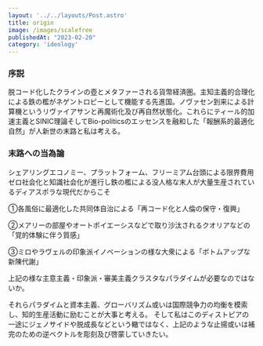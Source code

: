 ```yaml
---
layout: '../../layouts/Post.astro'
title: origin
image: /images/scalefree
publishedAt: "2023-02-20"
category: 'ideology'
---
```


### 序説

脱コード化したクラインの壺とメタファーされる貨幣経済圏。主知主義的合理化による鉄の檻がネゲントロピーとして機能する先進国。ノヴァセン到来による計算機というリヴァイアサンと再魔術化及び再自然状態化。これらにティール的加速主義とSINIC理論そしてBio-politicsのエッセンスを融和した「報酬系的最適化自然」が人新世の末路と私は考える。


### 末路への当為論

シェアリングエコノミー、プラットフォーム、フリーミアム台頭による限界費用ゼロ社会化と知識社会化が進行し鉄の檻による没人格な末人が大量生産されているディアスポラな現代だからこそ

➀各風俗に最適化した共同体自治による「再コード化と人倫の保守・復興」

➁メアリーの部屋やオートポイエーシスなどで取り沙汰されるクオリアなどの「覚的体験に伴う質感」

➂ミロやラヴェルの印象派イノベーションの様な大衆による「ボトムアップな新陳代謝」

上記の様な主意主義・印象派・審美主義クラスタなパラダイムが必要なのではないか。



それらパラダイムと資本主義、グローバリズム或いは国際競争力の均衡を模索し、知的生産活動に励むことが大事と考える。
そして私はこのディストピアの一途にジェノサイドや脱成長などという轍ではなく、上記のような止揚或いは補完のための逆ベクトルを彫刻及び啓蒙していきたい。


